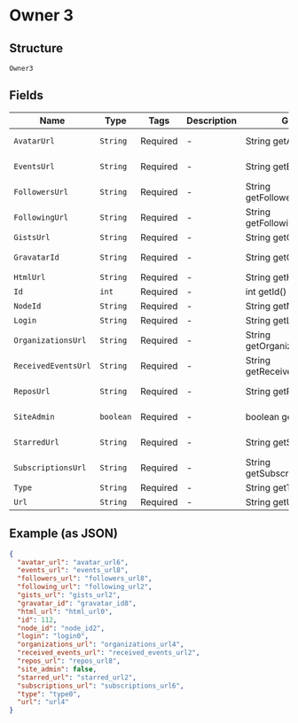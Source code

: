 
# Owner 3

## Structure

`Owner3`

## Fields

| Name | Type | Tags | Description | Getter | Setter |
|  --- | --- | --- | --- | --- | --- |
| `AvatarUrl` | `String` | Required | - | String getAvatarUrl() | setAvatarUrl(String avatarUrl) |
| `EventsUrl` | `String` | Required | - | String getEventsUrl() | setEventsUrl(String eventsUrl) |
| `FollowersUrl` | `String` | Required | - | String getFollowersUrl() | setFollowersUrl(String followersUrl) |
| `FollowingUrl` | `String` | Required | - | String getFollowingUrl() | setFollowingUrl(String followingUrl) |
| `GistsUrl` | `String` | Required | - | String getGistsUrl() | setGistsUrl(String gistsUrl) |
| `GravatarId` | `String` | Required | - | String getGravatarId() | setGravatarId(String gravatarId) |
| `HtmlUrl` | `String` | Required | - | String getHtmlUrl() | setHtmlUrl(String htmlUrl) |
| `Id` | `int` | Required | - | int getId() | setId(int id) |
| `NodeId` | `String` | Required | - | String getNodeId() | setNodeId(String nodeId) |
| `Login` | `String` | Required | - | String getLogin() | setLogin(String login) |
| `OrganizationsUrl` | `String` | Required | - | String getOrganizationsUrl() | setOrganizationsUrl(String organizationsUrl) |
| `ReceivedEventsUrl` | `String` | Required | - | String getReceivedEventsUrl() | setReceivedEventsUrl(String receivedEventsUrl) |
| `ReposUrl` | `String` | Required | - | String getReposUrl() | setReposUrl(String reposUrl) |
| `SiteAdmin` | `boolean` | Required | - | boolean getSiteAdmin() | setSiteAdmin(boolean siteAdmin) |
| `StarredUrl` | `String` | Required | - | String getStarredUrl() | setStarredUrl(String starredUrl) |
| `SubscriptionsUrl` | `String` | Required | - | String getSubscriptionsUrl() | setSubscriptionsUrl(String subscriptionsUrl) |
| `Type` | `String` | Required | - | String getType() | setType(String type) |
| `Url` | `String` | Required | - | String getUrl() | setUrl(String url) |

## Example (as JSON)

```json
{
  "avatar_url": "avatar_url6",
  "events_url": "events_url8",
  "followers_url": "followers_url8",
  "following_url": "following_url2",
  "gists_url": "gists_url2",
  "gravatar_id": "gravatar_id8",
  "html_url": "html_url0",
  "id": 112,
  "node_id": "node_id2",
  "login": "login0",
  "organizations_url": "organizations_url4",
  "received_events_url": "received_events_url2",
  "repos_url": "repos_url8",
  "site_admin": false,
  "starred_url": "starred_url2",
  "subscriptions_url": "subscriptions_url6",
  "type": "type0",
  "url": "url4"
}
```

